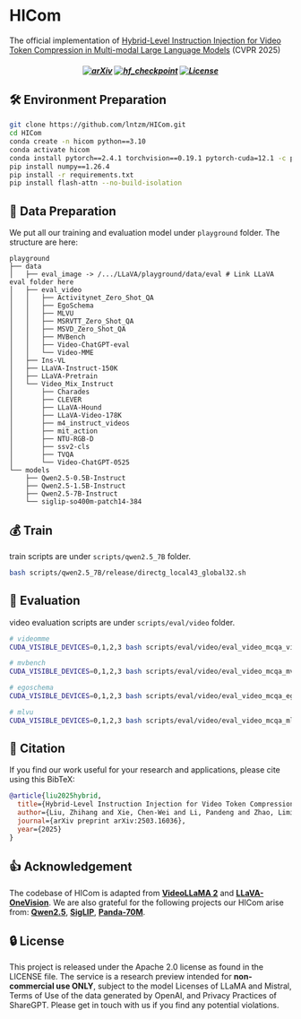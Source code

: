 # HICom

The official implementation of [Hybrid-Level Instruction Injection for Video Token Compression in Multi-modal Large Language Models](https://arxiv.org/abs/2503.16036) (CVPR 2025)



<h5 align="center">

[![arXiv](https://img.shields.io/badge/Arxiv-2503.16036-AD1C18.svg?logo=arXiv)](https://arxiv.org/abs/2503.16036)
[![hf_checkpoint](https://img.shields.io/badge/🤗-Checkpoints-9C276A.svg)](https://huggingface.co/lntzm/HICom)
[![License](https://img.shields.io/badge/License-Apache%202.0-yellow)](https://github.com/lntzm/HICom/blob/main/LICENSE) 
</h5>

## 🛠️ Environment Preparation
```bash
git clone https://github.com/lntzm/HICom.git
cd HICom
conda create -n hicom python==3.10
conda activate hicom
conda install pytorch==2.4.1 torchvision==0.19.1 pytorch-cuda=12.1 -c pytorch -c nvidia
pip install numpy==1.26.4
pip install -r requirements.txt
pip install flash-attn --no-build-isolation
```

## 📜 Data Preparation
We put all our training and evaluation model under `playground` folder. The structure are here:
```
playground
├── data
│   ├── eval_image -> /.../LLaVA/playground/data/eval # Link LLaVA eval folder here
│   ├── eval_video
│   │   ├── Activitynet_Zero_Shot_QA
│   │   ├── EgoSchema
│   │   ├── MLVU
│   │   ├── MSRVTT_Zero_Shot_QA
│   │   ├── MSVD_Zero_Shot_QA
│   │   ├── MVBench
│   │   ├── Video-ChatGPT-eval
│   │   └── Video-MME
│   ├── Ins-VL
│   ├── LLaVA-Instruct-150K
│   ├── LLaVA-Pretrain
│   └── Video_Mix_Instruct
│       ├── Charades
│       ├── CLEVER
│       ├── LLaVA-Hound
│       ├── LLaVA-Video-178K
│       ├── m4_instruct_videos
│       ├── mit_action
│       ├── NTU-RGB-D
│       ├── ssv2-cls
│       ├── TVQA
│       └── Video-ChatGPT-0525
└── models
    ├── Qwen2.5-0.5B-Instruct
    ├── Qwen2.5-1.5B-Instruct
    ├── Qwen2.5-7B-Instruct
    └── siglip-so400m-patch14-384
```

## 💰 Train
train scripts are under `scripts/qwen2.5_7B` folder.
```bash
bash scripts/qwen2.5_7B/release/directg_local43_global32.sh
```

## 🤖 Evaluation
video evaluation scripts are under `scripts/eval/video` folder.
```bash
# videomme
CUDA_VISIBLE_DEVICES=0,1,2,3 bash scripts/eval/video/eval_video_mcqa_videomme.sh CKPT_PATH

# mvbench
CUDA_VISIBLE_DEVICES=0,1,2,3 bash scripts/eval/video/eval_video_mcqa_mvbench.sh CKPT_PATH

# egoschema
CUDA_VISIBLE_DEVICES=0,1,2,3 bash scripts/eval/video/eval_video_mcqa_egoschema.sh CKPT_PATH

# mlvu
CUDA_VISIBLE_DEVICES=0,1,2,3 bash scripts/eval/video/eval_video_mcqa_mlvu.sh CKPT_PATH
```

## 📑 Citation

If you find our work useful for your research and applications, please cite using this BibTeX:
```bibtex
@article{liu2025hybrid,
  title={Hybrid-Level Instruction Injection for Video Token Compression in Multi-modal Large Language Models},
  author={Liu, Zhihang and Xie, Chen-Wei and Li, Pandeng and Zhao, Liming and Tang, Longxiang and Zheng, Yun and Liu, Chuanbin and Xie, Hongtao},
  journal={arXiv preprint arXiv:2503.16036},
  year={2025}
}
```

## 👍 Acknowledgement
The codebase of HICom is adapted from [**VideoLLaMA 2**](https://github.com/DAMO-NLP-SG/VideoLLaMA2) and [**LLaVA-OneVision**](https://github.com/LLaVA-VL/LLaVA-NeXT). We are also grateful for the following projects our HICom arise from:
[**Qwen2.5**](https://huggingface.co/collections/Qwen/qwen25-66e81a666513e518adb90d9e), [**SigLIP**](https://huggingface.co/collections/google/siglip-659d5e62f0ae1a57ae0e83ba), [**Panda-70M**](https://github.com/snap-research/Panda-70M).


## 🔒 License

This project is released under the Apache 2.0 license as found in the LICENSE file.
The service is a research preview intended for **non-commercial use ONLY**, subject to the model Licenses of LLaMA and Mistral, Terms of Use of the data generated by OpenAI, and Privacy Practices of ShareGPT. Please get in touch with us if you find any potential violations.
